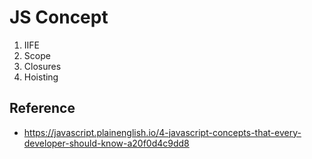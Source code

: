 # JS Concept

1. IIFE
2. Scope
3. Closures
4. Hoisting

## Reference

* <https://javascript.plainenglish.io/4-javascript-concepts-that-every-developer-should-know-a20f0d4c9dd8>
